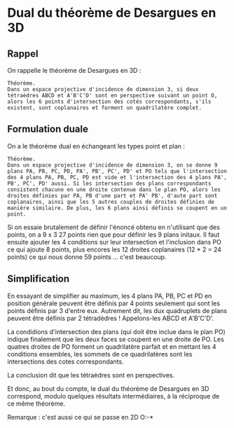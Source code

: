 # Dual du théorème de Desargues en 3D

## Rappel
On rappelle le théorème de Desargues en 3D :
```
Théorème.
Dans un espace projective d'incidence de dimension 3, si deux tétraèdres ABCD et A'B'C'D' sont en perspective suivant un point O, alors les 6 points d'intersection des cotés correspondants, s'ils existent, sont coplanaires et forment un quadrilatère complet.
```

## Formulation duale
On a le théorème dual en échangeant les types point et plan :

```
Théorème.
Dans un espace projective d'incidence de dimension 3, on se donne 9 plans PA, PB, PC, PD, PA', PB', PC', PD' et PO tels que l'intersection des 4 plans PA, PB, PC, PD est vide et l'intersection des 4 plans PA', PB', PC', PD' aussi. Si les intersection des plans correspondants consistent chacune en une droite contenue dans le plan PO, alors les droites définies par PA, PB d'une part et PA' PB', d'aute part sont coplanaires, ainsi que les 5 autres couples de droites définies de manière similaire. De plus, les 6 plans ainsi définis se coupent en un point.
```

Si on essaie brutalement de définir l'énoncé obtenu en n'utilisant que des points, on a 9 x 3 27 points rien que pour définir les 9 plans initaux. Il faut ensuite ajouter les 4 conditions sur leur intersection et l'inclusion dans PO ce qui ajoute 8 points, plus encores les 12 droites coplanaires (12 * 2 = 24 points) ce qui nous donne 59 points ... c'est beaucoup.

## Simplification
En essayant de simplifier au maximum, les 4 plans PA, PB, PC et PD en position générale peuvent être définis par 4 points seulement qui sont les points définis par 3 d'entre eux. Autrement dit, les dux quadruplets de plans peuvent être définis par 2 tétradèdres ! Appelons-les ABCD et A'B'C'D'.

La condidions d'intersection des plans (qui doit être inclue dans le plan PO) indique finalement que les deux faces se coupent en une droite de PO. Les quatres droites de PO forment un quadrilatère parfait et en mettant les 4 conditions ensembles, les sommets de ce quadrilatères sont les intersections des cotes correspondants.

La conclusion dit que les tétraèdres sont en perspectives.

Et donc, au bout du compte, le dual du théorème de Desargues en 3D correspond, modulo quelques résultats intermédiaires, à la réciproque de ce même théorème.

Remarque : c'est aussi ce qui se passe en 2D O:-*




